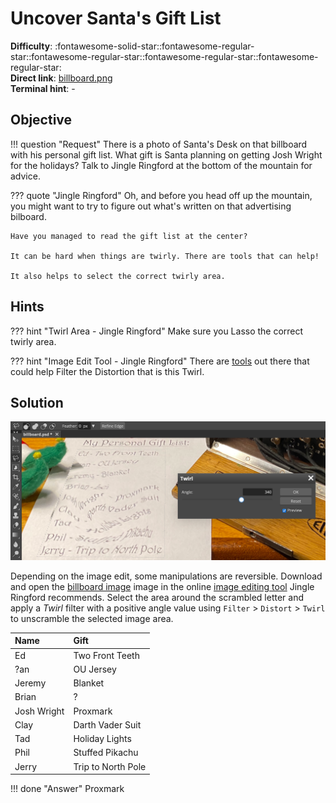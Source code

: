 # Uncover Santa's Gift List

**Difficulty**: :fontawesome-solid-star::fontawesome-regular-star::fontawesome-regular-star::fontawesome-regular-star::fontawesome-regular-star:<br/>
**Direct link**: [billboard.png](../artifacts/objectives/o1/billboard.png)<br/>
**Terminal hint**: -


## Objective

!!! question "Request"
    There is a photo of Santa's Desk on that billboard with his personal gift list. What gift is Santa planning on getting Josh Wright for the holidays? Talk to Jingle Ringford at the bottom of the mountain for advice.

??? quote "Jingle Ringford"
    Oh, and before you head off up the mountain, you might want to try to figure out what's written on that advertising bilboard.

    Have you managed to read the gift list at the center?
    
    It can be hard when things are twirly. There are tools that can help!
    
    It also helps to select the correct twirly area.

## Hints

??? hint "Twirl Area - Jingle Ringford"
    Make sure you Lasso the correct twirly area.

??? hint "Image Edit Tool - Jingle Ringford"
    There are [tools](https://www.photopea.com/) out there that could help Filter the Distortion that is this Twirl.

## Solution

![Untwirl](../img/objectives/o1/untwirl.png)

Depending on the image edit, some manipulations are reversible. Download and open the [billboard image](../artifacts/objectives/o1/billboard.png) image in the online [image editing tool](https://www.photopea.com/) Jingle Ringford recommends. Select the area around the scrambled letter and apply a *Twirl* filter with a positive angle value using `Filter` > `Distort` > `Twirl` to unscramble the selected image area.

| Name         | Gift               |
| :----------- | :----------------- |
| Ed           | Two Front Teeth    |
| ?an          | OU Jersey          |
| Jeremy       | Blanket            |
| Brian        | ?                  |
| Josh Wright  | Proxmark           |
| Clay         | Darth Vader Suit   |
| Tad          | Holiday Lights     |
| Phil         | Stuffed Pikachu    |
| Jerry        | Trip to North Pole |

!!! done "Answer"
    Proxmark
